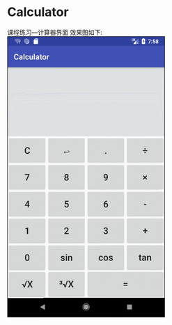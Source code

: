# Calculator
课程练习—计算器界面
效果图如下:
![img](https://raw.githubusercontent.com/zuodrifter/Calculator/master/app/src/main/res/drawable/GIF.gif)
